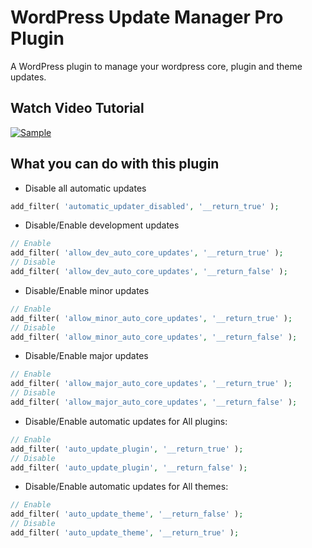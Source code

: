 # WordPress Update Manager Pro Plugin
A WordPress plugin to manage your wordpress core, plugin and theme updates.

## Watch Video Tutorial
[![Sample](http://img.youtube.com/vi/YOUTUBE_VIDEO_ID_HERE/0.jpg)](http://www.youtube.com/watch?v=YOUTUBE_VIDEO_ID_HERE)

## What you can do with this plugin
+ Disable all automatic updates
```php
add_filter( 'automatic_updater_disabled', '__return_true' );
```
+ Disable/Enable development updates
```php
// Enable
add_filter( 'allow_dev_auto_core_updates', '__return_true' ); 
// Disable
add_filter( 'allow_dev_auto_core_updates', '__return_false' ); 
```
+ Disable/Enable minor updates 
```php
// Enable
add_filter( 'allow_minor_auto_core_updates', '__return_true' ); 
// Disable
add_filter( 'allow_minor_auto_core_updates', '__return_false' ); 
```
+ Disable/Enable major updates
```php
// Enable
add_filter( 'allow_major_auto_core_updates', '__return_true' );
// Disable
add_filter( 'allow_major_auto_core_updates', '__return_false' );
```
+ Disable/Enable automatic updates for All plugins:
```php
// Enable
add_filter( 'auto_update_plugin', '__return_true' );
// Disable
add_filter( 'auto_update_plugin', '__return_false' );
```
+ Disable/Enable automatic updates for All themes:
```php
// Enable
add_filter( 'auto_update_theme', '__return_false' );
// Disable
add_filter( 'auto_update_theme', '__return_true' );
```
